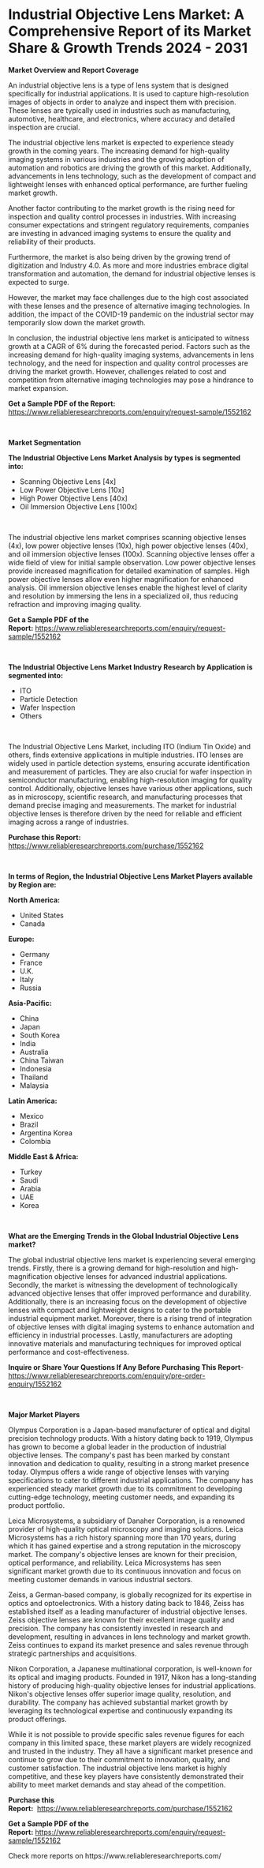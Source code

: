 <p><h1>Industrial Objective Lens Market: A Comprehensive Report of its Market Share & Growth Trends 2024 - 2031</h1></p><p><strong>Market Overview and Report Coverage</strong></p>
<p><p>An industrial objective lens is a type of lens system that is designed specifically for industrial applications. It is used to capture high-resolution images of objects in order to analyze and inspect them with precision. These lenses are typically used in industries such as manufacturing, automotive, healthcare, and electronics, where accuracy and detailed inspection are crucial.</p><p>The industrial objective lens market is expected to experience steady growth in the coming years. The increasing demand for high-quality imaging systems in various industries and the growing adoption of automation and robotics are driving the growth of this market. Additionally, advancements in lens technology, such as the development of compact and lightweight lenses with enhanced optical performance, are further fueling market growth.</p><p>Another factor contributing to the market growth is the rising need for inspection and quality control processes in industries. With increasing consumer expectations and stringent regulatory requirements, companies are investing in advanced imaging systems to ensure the quality and reliability of their products.</p><p>Furthermore, the market is also being driven by the growing trend of digitization and Industry 4.0. As more and more industries embrace digital transformation and automation, the demand for industrial objective lenses is expected to surge.</p><p>However, the market may face challenges due to the high cost associated with these lenses and the presence of alternative imaging technologies. In addition, the impact of the COVID-19 pandemic on the industrial sector may temporarily slow down the market growth.</p><p>In conclusion, the industrial objective lens market is anticipated to witness growth at a CAGR of 6% during the forecasted period. Factors such as the increasing demand for high-quality imaging systems, advancements in lens technology, and the need for inspection and quality control processes are driving the market growth. However, challenges related to cost and competition from alternative imaging technologies may pose a hindrance to market expansion.</p></p>
<p><strong>Get a Sample PDF of the Report:</strong> <a href="https://www.reliableresearchreports.com/enquiry/request-sample/1552162">https://www.reliableresearchreports.com/enquiry/request-sample/1552162</a></p>
<p>&nbsp;</p>
<p><strong>Market Segmentation</strong></p>
<p><strong>The Industrial Objective Lens Market Analysis by types is segmented into:</strong></p>
<p><ul><li>Scanning Objective Lens [4x]</li><li>Low Power Objective Lens [10x]</li><li>High Power Objective Lens [40x]</li><li>Oil Immersion Objective Lens [100x]</li></ul></p>
<p>&nbsp;</p>
<p><p>The industrial objective lens market comprises scanning objective lenses (4x), low power objective lenses (10x), high power objective lenses (40x), and oil immersion objective lenses (100x). Scanning objective lenses offer a wide field of view for initial sample observation. Low power objective lenses provide increased magnification for detailed examination of samples. High power objective lenses allow even higher magnification for enhanced analysis. Oil immersion objective lenses enable the highest level of clarity and resolution by immersing the lens in a specialized oil, thus reducing refraction and improving imaging quality.</p></p>
<p><strong>Get a Sample PDF of the Report:</strong>&nbsp;<a href="https://www.reliableresearchreports.com/enquiry/request-sample/1552162">https://www.reliableresearchreports.com/enquiry/request-sample/1552162</a></p>
<p>&nbsp;</p>
<p><strong>The Industrial Objective Lens Market Industry Research by Application is segmented into:</strong></p>
<p><ul><li>ITO</li><li>Particle Detection</li><li>Wafer Inspection</li><li>Others</li></ul></p>
<p>&nbsp;</p>
<p><p>The Industrial Objective Lens Market, including ITO (Indium Tin Oxide) and others, finds extensive applications in multiple industries. ITO lenses are widely used in particle detection systems, ensuring accurate identification and measurement of particles. They are also crucial for wafer inspection in semiconductor manufacturing, enabling high-resolution imaging for quality control. Additionally, objective lenses have various other applications, such as in microscopy, scientific research, and manufacturing processes that demand precise imaging and measurements. The market for industrial objective lenses is therefore driven by the need for reliable and efficient imaging across a range of industries.</p></p>
<p><strong>Purchase this Report:</strong>&nbsp; <a href="https://www.reliableresearchreports.com/purchase/1552162">https://www.reliableresearchreports.com/purchase/1552162</a></p>
<p>&nbsp;</p>
<p><strong>In terms of Region, the Industrial Objective Lens Market Players available by Region are:</strong></p>
<p>
    <p> <strong> North America: </strong>
        <ul>
            <li>United States</li>
            <li>Canada</li>
        </ul>
        </p> 
    <p> <strong> Europe: </strong>
        <ul>
            <li>Germany</li>
            <li>France</li>
            <li>U.K.</li>
            <li>Italy</li>
            <li>Russia</li>
        </ul>
        </p> 
    <p> <strong> Asia-Pacific: </strong>
        <ul>
            <li>China</li>
            <li>Japan</li>
            <li>South Korea</li>
            <li>India</li>
            <li>Australia</li>
            <li>China Taiwan</li>
            <li>Indonesia</li>
            <li>Thailand</li>
            <li>Malaysia</li>
        </ul>
        </p> 
    <p> <strong> Latin America: </strong>
        <ul>
            <li>Mexico</li>
            <li>Brazil</li>
            <li>Argentina Korea</li>
            <li>Colombia</li>
        </ul>
        </p> 
    <p> <strong> Middle East & Africa: </strong>
        <ul>
            <li>Turkey</li>
            <li>Saudi</li>
            <li>Arabia</li>
            <li>UAE</li>
            <li>Korea</li>
        </ul>
    </p>
    </p>
<p>&nbsp;</p>
<p><strong>What are the Emerging Trends in the Global Industrial Objective Lens market?</strong></p>
<p><p>The global industrial objective lens market is experiencing several emerging trends. Firstly, there is a growing demand for high-resolution and high-magnification objective lenses for advanced industrial applications. Secondly, the market is witnessing the development of technologically advanced objective lenses that offer improved performance and durability. Additionally, there is an increasing focus on the development of objective lenses with compact and lightweight designs to cater to the portable industrial equipment market. Moreover, there is a rising trend of integration of objective lenses with digital imaging systems to enhance automation and efficiency in industrial processes. Lastly, manufacturers are adopting innovative materials and manufacturing techniques for improved optical performance and cost-effectiveness.</p></p>
<p><strong>Inquire or Share Your Questions If Any Before Purchasing This Report</strong>- <a href="https://www.reliableresearchreports.com/enquiry/pre-order-enquiry/1552162">https://www.reliableresearchreports.com/enquiry/pre-order-enquiry/1552162</a></p>
<p>&nbsp;</p>
<p><strong>Major Market Players</strong></p>
<p><p>Olympus Corporation is a Japan-based manufacturer of optical and digital precision technology products. With a history dating back to 1919, Olympus has grown to become a global leader in the production of industrial objective lenses. The company's past has been marked by constant innovation and dedication to quality, resulting in a strong market presence today. Olympus offers a wide range of objective lenses with varying specifications to cater to different industrial applications. The company has experienced steady market growth due to its commitment to developing cutting-edge technology, meeting customer needs, and expanding its product portfolio.</p><p>Leica Microsystems, a subsidiary of Danaher Corporation, is a renowned provider of high-quality optical microscopy and imaging solutions. Leica Microsystems has a rich history spanning more than 170 years, during which it has gained expertise and a strong reputation in the microscopy market. The company's objective lenses are known for their precision, optical performance, and reliability. Leica Microsystems has seen significant market growth due to its continuous innovation and focus on meeting customer demands in various industrial sectors.</p><p>Zeiss, a German-based company, is globally recognized for its expertise in optics and optoelectronics. With a history dating back to 1846, Zeiss has established itself as a leading manufacturer of industrial objective lenses. Zeiss objective lenses are known for their excellent image quality and precision. The company has consistently invested in research and development, resulting in advances in lens technology and market growth. Zeiss continues to expand its market presence and sales revenue through strategic partnerships and acquisitions.</p><p>Nikon Corporation, a Japanese multinational corporation, is well-known for its optical and imaging products. Founded in 1917, Nikon has a long-standing history of producing high-quality objective lenses for industrial applications. Nikon's objective lenses offer superior image quality, resolution, and durability. The company has achieved substantial market growth by leveraging its technological expertise and continuously expanding its product offerings.</p><p>While it is not possible to provide specific sales revenue figures for each company in this limited space, these market players are widely recognized and trusted in the industry. They all have a significant market presence and continue to grow due to their commitment to innovation, quality, and customer satisfaction. The industrial objective lens market is highly competitive, and these key players have consistently demonstrated their ability to meet market demands and stay ahead of the competition.</p></p>
<p><strong>Purchase this Report:</strong>&nbsp;&nbsp;<a href="https://www.reliableresearchreports.com/purchase/1552162">https://www.reliableresearchreports.com/purchase/1552162</a></p>
<p></p>
<p><strong>Get a Sample PDF of the Report:</strong>&nbsp;<a href="https://www.reliableresearchreports.com/enquiry/request-sample/1552162">https://www.reliableresearchreports.com/enquiry/request-sample/1552162</a></p>
<p>Check more reports on https://www.reliableresearchreports.com/</p>